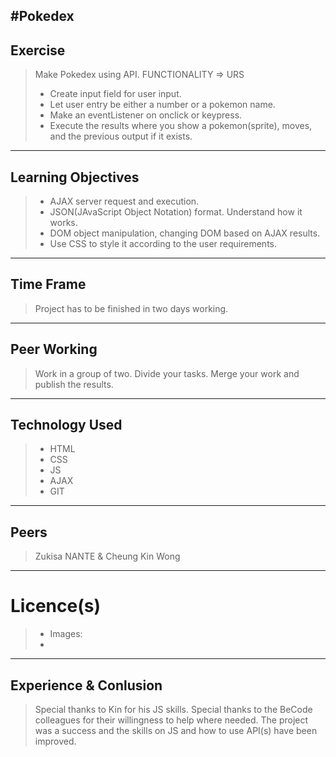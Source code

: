 #Pokedex
---
## Exercise 
> Make Pokedex using API.
> FUNCTIONALITY => URS
> - Create input field for user input.
> - Let user entry be either a number or a pokemon name.
> - Make an eventListener on onclick or keypress.
> - Execute the results where you show a pokemon(sprite), moves, and the previous output if it exists. 
---
## Learning Objectives
> - AJAX server request and execution.
> - JSON(JAvaScript Object Notation) format. Understand how it works.
> - DOM object manipulation, changing DOM based on AJAX results.
> - Use CSS to style it according to the user requirements.
---
## Time Frame

> Project has to be finished in two days working.
---
## Peer Working
> Work in a group of two.
> Divide your tasks.
> Merge your work and publish the results.
---
## Technology Used
> - HTML
> - CSS 
> - JS
> - AJAX
> - GIT
---
## Peers
> Zukisa NANTE & Cheung Kin Wong
---
# Licence(s)
> - Images: 
> - 
---
## Experience & Conlusion
> Special thanks to Kin for his JS skills.
> Special thanks to the BeCode colleagues for their willingness to help where needed.
> The project was a success and the skills on JS and how to use API(s) have been improved.

